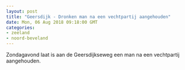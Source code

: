 ```yaml
---
layout: post
title: "Geersdijk - Dronken man na een vechtpartij aangehouden"
date: Mon, 06 Aug 2018 09:18:00 GMT
categories: 
- zeeland 
- noord-beveland 
---
```


Zondagavond laat is aan de Geersdijkseweg een man na een vechtpartij aangehouden.
